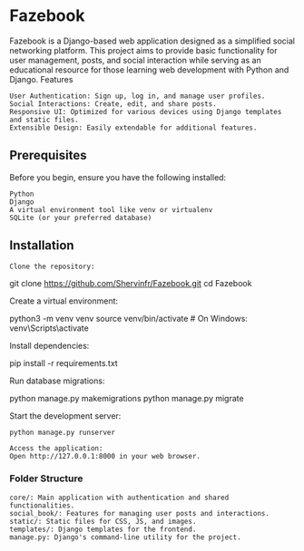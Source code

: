 <h1>Fazebook</h1> 

Fazebook is a Django-based web application designed as a simplified social networking platform. This project aims to provide basic functionality for user management, posts, and social interaction while serving as an educational resource for those learning web development with Python and Django.
Features

    User Authentication: Sign up, log in, and manage user profiles.
    Social Interactions: Create, edit, and share posts.
    Responsive UI: Optimized for various devices using Django templates and static files.
    Extensible Design: Easily extendable for additional features.

<h2>Prerequisites</h2>

Before you begin, ensure you have the following installed:

    Python
    Django
    A virtual environment tool like venv or virtualenv
    SQLite (or your preferred database)

<h2>Installation</h2>

    Clone the repository:

git clone https://github.com/Shervinfr/Fazebook.git
cd Fazebook

Create a virtual environment:

python3 -m venv venv
source venv/bin/activate  # On Windows: venv\Scripts\activate

Install dependencies:

pip install -r requirements.txt

Run database migrations:

python manage.py makemigrations
python manage.py migrate

Start the development server:

    python manage.py runserver

    Access the application:
    Open http://127.0.0.1:8000 in your web browser.

<h3>Folder Structure</h3>

    core/: Main application with authentication and shared functionalities.
    social_book/: Features for managing user posts and interactions.
    static/: Static files for CSS, JS, and images.
    templates/: Django templates for the frontend.
    manage.py: Django's command-line utility for the project.
